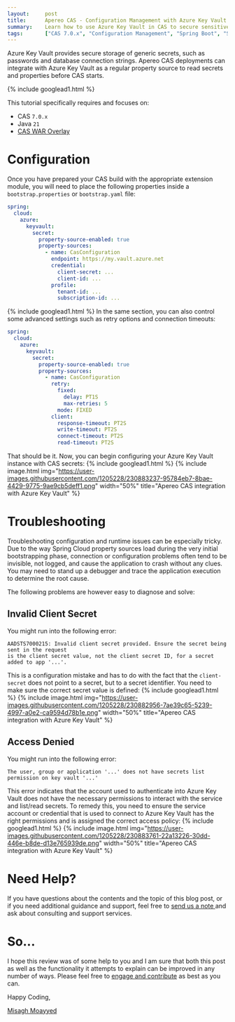 ```yaml
---
layout:     post
title:      Apereo CAS - Configuration Management with Azure Key Vault
summary:    Learn how to use Azure Key Vault in CAS to secure sensitive configuration data and retrieve configuration properties.
tags:       ["CAS 7.0.x", "Configuration Management", "Spring Boot", "Spring Cloud"]
---
```


Azure Key Vault provides secure storage of generic secrets, such as passwords and database connection strings. Apereo CAS deployments can integrate with Azure Key Vault as a regular property source to read secrets and properties before CAS starts. 

{% include googlead1.html %}

This tutorial specifically requires and focuses on:

- CAS `7.0.x`
- Java `21`
- [CAS WAR Overlay](https://github.com/apereo/cas-overlay-template)

# Configuration

Once you have prepared your CAS build with the appropriate extension module, you will need to place the following properties inside a `bootstrap.properties` or `bootstrap.yaml` file:

```yaml
spring:
  cloud:
    azure:
      keyvault:
        secret:
          property-source-enabled: true
          property-sources:
            - name: CasConfiguration
              endpoint: https://my.vault.azure.net
              credential:
                client-secret: ...
                client-id: ...
              profile:
                tenant-id: ...
                subscription-id: ...
```
{% include googlead1.html %}
In the same section, you can also control some advanced settings such as retry options and connection timeouts:

```yaml
spring:
  cloud:
    azure:
      keyvault:
        secret:
          property-source-enabled: true
          property-sources:
            - name: CasConfiguration
              retry:
                fixed:
                  delay: PT1S
                  max-retries: 5
                mode: FIXED
              client:
                response-timeout: PT2S
                write-timeout: PT2S
                connect-timeout: PT2S
                read-timeout: PT2S
```

That should be it. Now, you can begin configuring your Azure Key Vault instance with CAS secrets:
{% include googlead1.html %}
{% include image.html img="https://user-images.githubusercontent.com/1205228/230883237-95784eb7-8bae-4429-9775-9ae9cb5deff1.png"
width="50%" title="Apereo CAS integration with Azure Key Vault" %}

# Troubleshooting

Troubleshooting configuration and runtime issues can be especially tricky. Due to the way Spring Cloud property sources load during the very initial bootstrapping phase, connection or configuration problems often tend to be invisible, not logged, and cause the application to crash without any clues. You may need to stand up a debugger and trace the application execution to determine the root cause.

The following problems are however easy to diagnose and solve:

## Invalid Client Secret

You might run into the following error:

```
AADSTS7000215: Invalid client secret provided. Ensure the secret being sent in the request 
is the client secret value, not the client secret ID, for a secret added to app '...'.
```

This is a configuration mistake and has to do with the fact that the `client-secret` does not point to a secret, but to a secret identifier. You need to make sure the correct secret value is defined:
{% include googlead1.html %}
{% include image.html img="https://user-images.githubusercontent.com/1205228/230882956-7ae39c65-5239-4997-a0e2-ca9594d78b1e.png"
width="50%" title="Apereo CAS integration with Azure Key Vault" %}

## Access Denied

You might run into the following error:

```
The user, group or application '...' does not have secrets list permission on key vault '...'
```

This error indicates that the account used to authenticate into Azure Key Vault does not have the necessary permissions to interact with the service and list/read secrets. To remedy this, you need to ensure the service account or credential that is used to connect to Azure Key Vault has the right permissions and is assigned the correct access policy:
{% include googlead1.html %}
{% include image.html img="https://user-images.githubusercontent.com/1205228/230883761-22a13226-30dd-446e-b8de-d13e765939de.png"
width="50%" title="Apereo CAS integration with Azure Key Vault" %}

# Need Help?

If you have questions about the contents and the topic of this blog post, or if you need additional guidance and support, feel free to [send us a note ](/#contact-section-header) and ask about consulting and support services.

# So...

I hope this review was of some help to you and I am sure that both this post as well as the functionality it attempts to explain can be improved in any number of ways. Please feel free to [engage and contribute][contribguide] as best as you can.

Happy Coding,

[Misagh Moayyed](https://fawnoos.com)

[contribguide]: https://apereo.github.io/cas/developer/Contributor-Guidelines.html